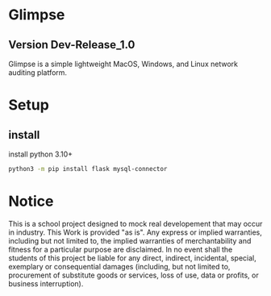 # Glimpse
## Version Dev-Release_1.0
Glimpse is a simple lightweight MacOS, Windows, and Linux network auditing platform.
# Setup
## install
install python 3.10+
```bash 
python3 -m pip install flask mysql-connector
```

# Notice
This is a school project designed to mock real developement that may occur in industry. 
This Work is provided "as is". Any express or implied warranties, including but not limited to, the implied warranties of merchantability and fitness for a particular purpose are disclaimed. In no event shall the students of this project be liable for any direct, indirect, incidental, special, exemplary or consequential damages (including, but not limited to, procurement of substitute goods or services, loss of use, data or profits, or business interruption).
